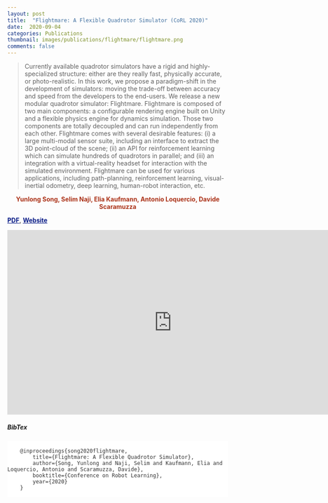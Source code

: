 ```yaml
---
layout: post
title:  "Flightmare: A Flexible Quadrotor Simulator (CoRL 2020)"
date:  2020-09-04
categories: Publications
thumbnail: images/publications/flightmare/flightmare.png
comments: false
---
```



> Currently available quadrotor simulators have a rigid and highly-specialized structure: either are they really fast, physically accurate, or photo-realistic. In this work, we propose a paradigm-shift in the development of simulators: moving the trade-off between accuracy and speed from the developers to the end-users. We release a new modular quadrotor simulator: Flightmare. Flightmare is composed of two main components: a configurable rendering engine built on Unity and a flexible physics engine for dynamics simulation. Those two components are totally decoupled and can run independently from each other. Flightmare comes with several desirable features: (i) a large multi-modal sensor suite, including an interface to extract the 3D point-cloud of the scene; (ii) an API for reinforcement learning which can simulate hundreds of quadrotors in parallel; and (iii) an integration with a virtual-reality headset for interaction with the simulated environment. Flightmare can be used for various applications, including path-planning, reinforcement learning, visual-inertial odometry, deep learning, human-robot interaction, etc.

<p style="text-align:center; color:#AB3218; font-weight:bold">Yunlong Song, Selim Naji, Elia Kaufmann, Antonio Loquercio, Davide Scaramuzza</p>

<a style="text-align:center; color:#081b86; font-weight:bold" href="https://arxiv.org/abs/2009.00563">PDF</a>, <a style="text-align:center; color:#081b86; font-weight:bold" href="https://uzh-rpg.github.io/flightmare/">Website</a>


<iframe width="750" height="421" src="https://www.youtube.com/embed/m9Mx1BCNGFU" frameborder="0"
    allow="accelerometer; autoplay; encrypted-media; gyroscope; picture-in-picture" allowfullscreen></iframe>

##### BibTex
<div class="col-lg-8" style="padding:0;">
<div style="background:#ffffff;margin:0px;padding:0px;">
<pre>
    <code class="pre-scrollable" style="background:#ffffff;color:#333;font-size:12px;padding:0px;border-width:0px;">
    @inproceedings{song2020flightmare,
        title={Flightmare: A Flexible Quadrotor Simulator},
        author={Song, Yunlong and Naji, Selim and Kaufmann, Elia and Loquercio, Antonio and Scaramuzza, Davide},
        booktitle={Conference on Robot Learning},
        year={2020}
    }
    </code>
</pre>
</div>
</div>